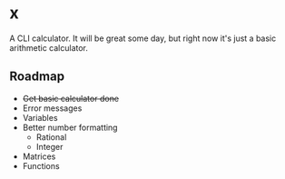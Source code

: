 # x
A CLI calculator. It will be great some day, but right now it's just a basic arithmetic calculator.

## Roadmap
* ~~Get basic calculator done~~
* Error messages
* Variables
* Better number formatting
    * Rational
    * Integer
* Matrices
* Functions
